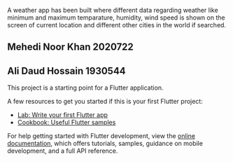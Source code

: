 
A weather app has been built where different data regarding weather like minimum and maximum temparature, humidity, wind speed is shown on the screen of current location and different other cities in the world if searched.


## Mehedi Noor Khan 2020722
## Ali Daud Hossain 1930544

This project is a starting point for a Flutter application.

A few resources to get you started if this is your first Flutter project:

- [Lab: Write your first Flutter app](https://docs.flutter.dev/get-started/codelab)
- [Cookbook: Useful Flutter samples](https://docs.flutter.dev/cookbook)

For help getting started with Flutter development, view the
[online documentation](https://docs.flutter.dev/), which offers tutorials,
samples, guidance on mobile development, and a full API reference.
